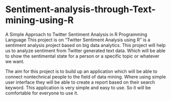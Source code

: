# Sentiment-analysis-through-Text-mining-using-R 
A Simple Approach to Twitter Sentiment Analysis in R Programming Language
This project is on “Twitter Sentiment Analysis using R” is a sentiment analysis project based on big data analytics. This project will help us to analyze sentiment from Twitter generated text data. Which will be able to show the sentimental state for a person or a specific topic or whatever we want.

The aim for this project is to build up an application which will be able to connect nontechnical people to the field of data mining. Where using simple user interface they will be able to create a report based on their search keyword. This application is very simple and easy to use. So it will be comfortable for everyone to use it.
